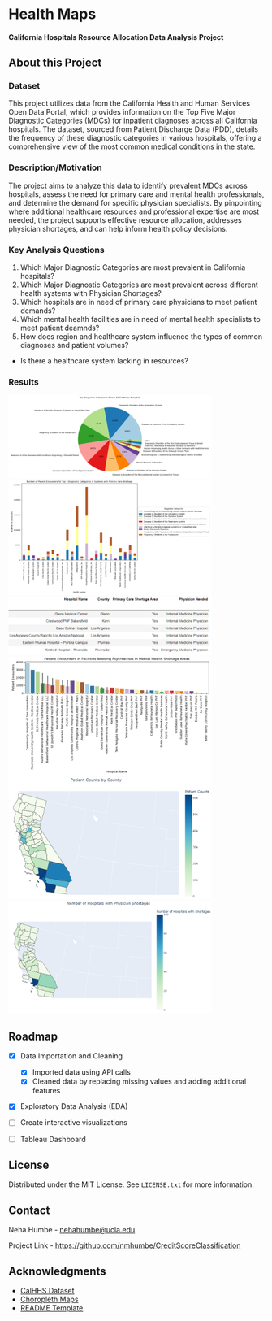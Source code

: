 # Health Maps

#### California Hospitals Resource Allocation Data Analysis Project 

## About this Project

### Dataset
This project utilizes data from the California Health and Human Services Open Data Portal, which provides information on the Top Five Major Diagnostic Categories (MDCs) for inpatient diagnoses across all California hospitals. The dataset, sourced from Patient Discharge Data (PDD), details the frequency of these diagnostic categories in various hospitals, offering a comprehensive view of the most common medical conditions in the state.

### Description/Motivation
The project aims to analyze this data to identify prevalent MDCs across hospitals, assess the need for primary care and mental health professionals, and determine the demand for specific physician specialists. By pinpointing where additional healthcare resources and professional expertise are most needed, the project supports effective resource allocation, addresses physician shortages, and can help inform health policy decisions.

### Key Analysis Questions
1. Which Major Diagnostic Categories are most prevalent in California hospitals?
1. Which Major Diagnostic Categories are most prevalent across different health systems with Physician Shortages?
2. Which hospitals are in need of primary care physicians to meet patient demands?
3. Which mental health facilities are in need of mental health specialists to meet patient deamnds?
4. How does region and healthcare system influence the types of common diagnoses and patient volumes?
- Is there a healthcare system lacking in resources?

### Results
<img src="Visuals/TopMDCs.png" alt="RF Report" width="400">


<img src="Visuals/MDC_Shortage.png" alt="RF Report" width="400">


<img src="Visuals/PrimaryCare.png" alt="RF Report" width="400">


<img src="Visuals/MentalHealth.png" alt="RF Report" width="400">


<img src="Visuals/PXCountMap.png" alt="RF Report" width="400">


<img src="Visuals/ShortageMap.png" alt="RF Report" width="400">




<!-- ROADMAP -->

## Roadmap
- [X] Data Importation and Cleaning
  - [X]  Imported data using API calls 
  - [X]  Cleaned data by replacing missing values and adding additional features
- [X] Exploratory Data Analysis (EDA)
- [ ] Create interactive visualizations
- [ ] Tableau Dashboard 


<!-- LICENSE -->
## License
Distributed under the MIT License. See `LICENSE.txt` for more information.

<!-- CONTACT -->
## Contact

Neha Humbe - nehahumbe@ucla.edu

Project Link -  https://github.com/nmhumbe/CreditScoreClassification


<!-- ACKNOWLEDGMENTS -->
## Acknowledgments
* [CalHHS Dataset](https://data.chhs.ca.gov/dataset/top-five-major-diagnostic-categories-mdcs-for-california-hospitals/resource/59942195-7c44-40d3-93bb-48adc5809bd9)
* [Choropleth Maps](https://plotly.com/python/choropleth-maps/)
* [README Template](https://github.com/othneildrew/Best-README-Template)
   

